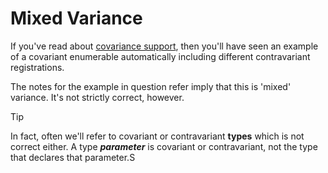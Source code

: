 ﻿# Mixed Variance

If you've read about [covariance support](covariance.md#enumerables), then you'll have seen an example of a covariant
enumerable automatically including different contravariant registrations.

The notes for the example in question refer imply that this is 'mixed' variance.  It's not strictly correct,
however.

> [!TIP]
> In fact, often we'll refer to covariant or contravariant **types** which is not correct either.  A type
> _**parameter**_ is covariant or contravariant, not the type that declares that parameter.S

